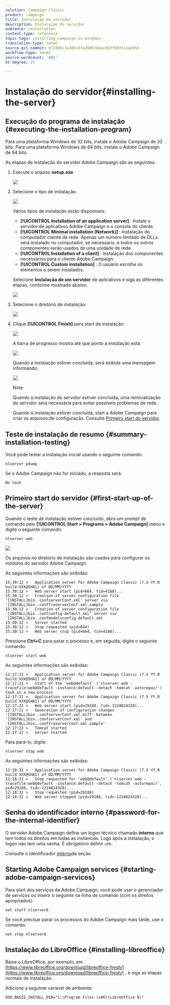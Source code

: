 ```yaml
---
solution: Campaign Classic
product: campaign
title: Instalação do servidor
description: Instalação do servidor
audience: installation
content-type: reference
topic-tags: installing-campaign-in-windows-
translation-type: tm+mt
source-git-commit: 972885c3a38bcd3a260574bacbb3f507e11ae05b
workflow-type: tm+mt
source-wordcount: '401'
ht-degree: 2%

---
```



# Instalação do servidor{#installing-the-server}

## Execução do programa de instalação {#executing-the-installation-program}

Para uma plataforma Windows de 32 bits, instale o Adobe Campaign de 32 bits. Para uma plataforma Windows de 64 bits, instale o Adobe Campaign de 64 bits.

As etapas de instalação do servidor Adobe Campaign são as seguintes:

1. Execute o arquivo **setup.exe**.

   ![](assets/s_ncs_install_installer_01.png)

1. Selecione o tipo de instalação.

   ![](assets/s_ncs_install_installer_01a.png)

   Vários tipos de instalação estão disponíveis:

   * **[!UICONTROL Installation of an application server]** : Instale o servidor de aplicativos Adobe Campaign e o console do cliente.
   * **[!UICONTROL Minimal installation (Network)]** : Instalação do computador cliente da rede. Apenas um número limitado de DLLs será instalado no computador, se necessário, e todos os outros componentes serão usados de uma unidade de rede.
   * **[!UICONTROL Installation of a client]** : Instalação dos componentes necessários para o cliente Adobe Campaign.
   * **[!UICONTROL Custom installation]** : O usuário escolhe os elementos a serem instalados.

   Selecione **Instalação de um servidor** de aplicativos e siga as diferentes etapas, conforme mostrado abaixo:

   ![](assets/s_ncs_install_installer_02.png)

1. Selecione o diretório de instalação:

   ![](assets/s_ncs_install_installer_03.png)

1. Clique **[!UICONTROL Finish]** para start da instalação:

   ![](assets/s_ncs_install_installer_04.png)

   A barra de progresso mostra até que ponto a instalação está:

   ![](assets/s_ncs_install_installer_05.png)

   Quando a instalação estiver concluída, será exibida uma mensagem informando:

   ![](assets/s_ncs_install_installer_06.png)

   >[!NOTE]
   >
   >Quando a instalação do servidor estiver concluída, uma reinicialização do servidor será necessária para evitar possíveis problemas de rede.

   Quando a instalação estiver concluída, start a Adobe Campaign para criar os arquivos de configuração. Consulte [Primeiro start do servidor](#first-start-up-of-the-server).

## Teste de instalação de resumo {#summary-installation-testing}

Você pode testar a instalação inicial usando o seguinte comando:

```
nlserver pdump
```

Se o Adobe Campaign não for iniciado, a resposta será:

```
No task
```

## Primeiro start do servidor {#first-start-up-of-the-server}

Quando o teste de instalação estiver concluído, abra um prompt de comando pelo **[!UICONTROL Start > Programs > Adobe Campaign]** menu e digite o seguinte comando:

```
nlserver web
```

![](assets/s_ncs_install_cmd_nlserverweb.png)

Os arquivos no diretório de instalação são usados para configurar os módulos do servidor Adobe Campaign.

As seguintes informações são exibidas:

```
15:30:12 >   Application server for Adobe Campaign Classic (7.X YY.R build XXX@SHA1) of DD/MM/YYYY
15:30:12 >   Web server start (pid=664, tid=4188)...
15:30:12 >   Creation of server configuration file '[INSTALL]bin..confserverConf.xml' server via '[INSTALL]bin..conffraserverConf.xml.sample
15:30:12 >   Creation of server configuration file '[INSTALL]bin..confconfig-default.xml' server via '[INSTALL]bin..confmodelsconfig-default.xml
15:30:12 >   Server started
15:30:12 >   Stop requested (pid=664)
15:30:12 >   Web server stop (pid=664, tid=4188)...
```

Pressione **Ctrl+C** para parar o processo e, em seguida, digite o seguinte comando:

```
nlserver start web
```

As seguintes informações são exibidas:

```
12:17:21 >   Application server for Adobe Campaign Classic (7.X YY.R build XXX@SHA1) of DD/MM/YYYY
12:17:21 >   Start of the 'web@default' ('nlserver web -tracefile:web@default -instance:default -detach -tomcat -autorepair') task in a new process 
12:17:21 >   Application server for Adobe Campaign Classic (7.X YY.R build XXX@SHA1) of DD/MM/YYYY
12:17:21 >   Web server start (pid=29188, tid=-1224824320)...
12:17:21 >   Generation of configuration changes '[INSTALL]bin..confserverConf.xml.diff' between '[INSTALL]bin..confserverConf.xml' and '[INSTALL]bin..conffraserverConf.xml.sample'
12:17:22 >   Tomcat started
12:17:22 >   Server started
```

Para pará-lo, digite:

```
nlserver stop web
```

As seguintes informações são exibidas:

```
12:18:31 >   Application server for Adobe Campaign Classic (7.X YY.R build XXX@SHA1) of DD/MM/YYYY
12:18:31 >   Stop requested for 'web@default' ('nlserver web -tracefile:web@default -instance:default -detach -tomcat -autorepair', pid=29188, tid=-1224824320)...
12:18:31 >   Stop requested (pid=29188)
12:18:31 >   Web server stopped (pid=29188, tid=-1224824320)...
```

## Senha do identificador interno {#password-for-the-internal-identifier}

O servidor Adobe Campaign define um logon técnico chamado **interno** que tem todos os direitos em todas as instâncias. Logo após a instalação, o logon não tem uma senha. É obrigatório definir um.

Consulte o identificador [interno](../../installation/using/campaign-server-configuration.md#internal-identifier)da seção.

## Starting Adobe Campaign services {#starting-adobe-campaign-services}

Para start dos serviços da Adobe Campaign, você pode usar o gerenciador de serviços ou inserir o seguinte na linha de comando (com os direitos apropriados):

```
net start nlserver6
```

Se você precisar parar os processos do Adobe Campaign mais tarde, use o comando:

```
net stop nlserver6
```

## Instalação do LibreOffice {#installing-libreoffice}

Baixe o LibreOffice, por exemplo, em [https://www.libreoffice.org/download/libreoffice-fresh/](https://www.libreoffice.org/download/libreoffice-fresh/) , e siga as etapas normais de instalação.

Adicione a seguinte variável de ambiente:

```
OOO_BASIS_INSTALL_DIR="C:\Program Files (x86)\LibreOffice 6\"
```

